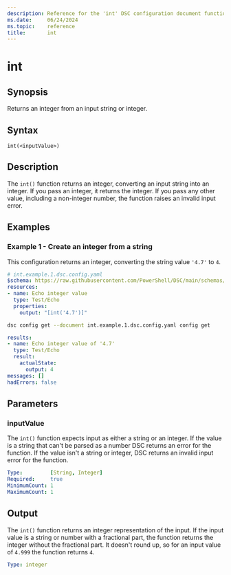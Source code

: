 ```yaml
---
description: Reference for the 'int' DSC configuration document function
ms.date:     06/24/2024
ms.topic:    reference
title:       int
---
```


# int

## Synopsis

Returns an integer from an input string or integer.

## Syntax

```Syntax
int(<inputValue>)
```

## Description

The `int()` function returns an integer, converting an input string into an integer. If you pass an
integer, it returns the integer. If you pass any other value, including a non-integer number, the
function raises an invalid input error.

## Examples

### Example 1 - Create an integer from a string

This configuration returns an integer, converting the string value `'4.7'` to `4`.

```yaml
# int.example.1.dsc.config.yaml
$schema: https://raw.githubusercontent.com/PowerShell/DSC/main/schemas/2024/04/config/document.json
resources:
- name: Echo integer value
  type: Test/Echo
  properties:
    output: "[int('4.7')]"
```

```bash
dsc config get --document int.example.1.dsc.config.yaml config get
```

```yaml
results:
- name: Echo integer value of '4.7'
  type: Test/Echo
  result:
    actualState:
      output: 4
messages: []
hadErrors: false
```

## Parameters

### inputValue

The `int()` function expects input as either a string or an integer. If the value is a string that
can't be parsed as a number DSC returns an error for the function. If the value isn't a string or
integer, DSC returns an invalid input error for the function.

```yaml
Type:         [String, Integer]
Required:     true
MinimumCount: 1
MaximumCount: 1
```

## Output

The `int()` function returns an integer representation of the input. If the input value is a string
or number with a fractional part, the function returns the integer without the fractional part. It
doesn't round up, so for an input value of `4.999` the function returns `4`.

```yaml
Type: integer
```

<!-- Link reference definitions -->
